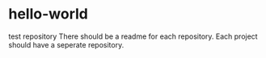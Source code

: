 # hello-world
test repository
There should be a readme for each repository. 
Each project should have a seperate repository.
